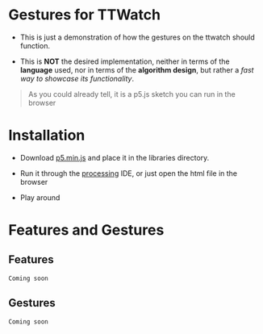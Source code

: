 # Gestures for TTWatch

* This is just a demonstration of how the gestures on the ttwatch should function.

* This is **NOT** the desired implementation, neither in terms of the **language** used, nor in terms of the **algorithm design**, but rather a *fast way to showcase its functionality*.

> As you could already tell, it is a p5.js sketch you can run in the browser

# Installation

* Download [p5.min.js](https://p5js.org/download/) and place it in the libraries directory.

* Run it through the [processing](https://processing.org/download/) IDE, or just open the html file in the browser

* Play around

# Features and Gestures


## Features

```
Coming soon
```

## Gestures

```
Coming soon
```
